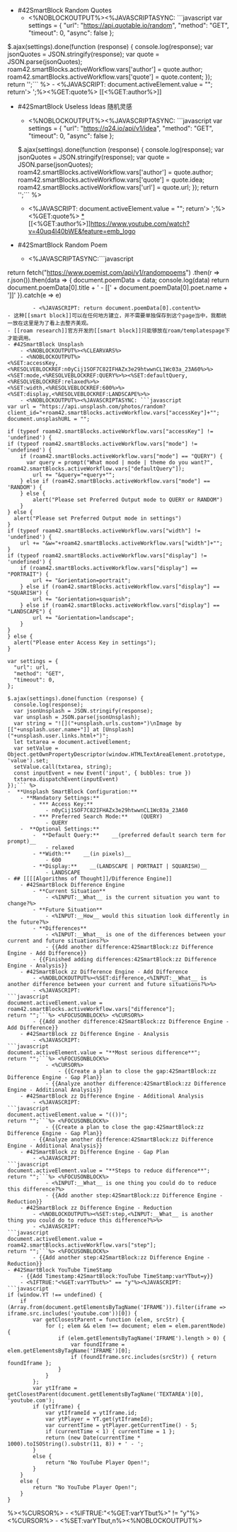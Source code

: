 - #42SmartBlock Random Quotes
    - <%NOBLOCKOUTPUT%><%JAVASCRIPTASYNC: ```javascript
var settings = {
  "url": "https://api.quotable.io/random",
  "method": "GET",
  "timeout": 0,
  "async": false
};

$.ajax(settings).done(function (response) {
  console.log(response);
  var jsonQuotes = JSON.stringify(response);
  var quote = JSON.parse(jsonQuotes);
  roam42.smartBlocks.activeWorkflow.vars['author'] = quote.author;
  roam42.smartBlocks.activeWorkflow.vars['quote'] = quote.content;
});
return '';``` %>
    - <%JAVASCRIPT: document.activeElement.value = ""; return'> ';%><%GET:quote%>
[[<%GET:author%>]]
- #42SmartBlock Useless Ideas 随机灵感
    -   <%NOBLOCKOUTPUT%><%JAVASCRIPTASYNC: ```javascript
  var settings = {
    "url": "https://q24.io/api/v1/idea",
    "method": "GET",
    "timeout": 0,
    "async": false
  };
  
  $.ajax(settings).done(function (response) {
    console.log(response);
    var jsonQuotes = JSON.stringify(response);
    var quote = JSON.parse(jsonQuotes);
    roam42.smartBlocks.activeWorkflow.vars['author'] = quote.author;
    roam42.smartBlocks.activeWorkflow.vars['quote'] = quote.idea;
    roam42.smartBlocks.activeWorkflow.vars['url'] = quote.url;
  });
  return '';``` %>
    - <%JAVASCRIPT: document.activeElement.value = ""; return'> ';%><%GET:quote%> [*](<%GET:url%>)
  [[<%GET:author%>]]https://www.youtube.com/watch?v=40uq4I40bWE&feature=emb_logo
- #42SmartBlock Random Poem
    - <%JAVASCRIPTASYNC:```javascript

return fetch("https://www.poemist.com/api/v1/randompoems")
.then(r => r.json()).then(data => {
  document.poemData = data;
  console.log(data)
  return document.poemData[0].title + ' - [[' + document.poemData[0].poet.name + ']]'
}).catch(e => e)
```%>
        - <%JAVASCRIPT: return document.poemData[0].content%>
- 这种[[smart block]]可以在任何地方建立，并不需要单独保存到这个page当中，我都统一放在这里是为了看上去整齐美观。
- [[roam research]]官方开发的[[smart block]]只能够放在roam/templatespage下才能调用。
- #42SmartBlock Unsplash
    - <%NOBLOCKOUTPUT%><%CLEARVARS%>
    - <%NOBLOCKOUTPUT%>
<%SET:accessKey,<%RESOLVEBLOCKREF:n0yCij1SOF7C82IFHAZx3e29htwwnCL1Wc03a_23A60%>%>
<%SET:mode,<%RESOLVEBLOCKREF:QUERY%>%><%SET:defaultQuery,<%RESOLVEBLOCKREF:relaxed%>%>
<%SET:width,<%RESOLVEBLOCKREF:600%>%>
<%SET:display,<%RESOLVEBLOCKREF:LANDSCAPE%>%>
    - <%NOBLOCKOUTPUT%><%JAVASCRIPTASYNC: ```javascript
var url = "https://api.unsplash.com/photos/random?client_id="+roam42.smartBlocks.activeWorkflow.vars["accessKey"]+"";
document.unsplashURL = "";

if (typeof roam42.smartBlocks.activeWorkflow.vars["accessKey"] != 'undefined') {
if (typeof roam42.smartBlocks.activeWorkflow.vars["mode"] != 'undefined') {	
	if (roam42.smartBlocks.activeWorkflow.vars["mode"] == "QUERY") {
      var query = prompt("What mood | mode | theme do you want?", roam42.smartBlocks.activeWorkflow.vars["defaultQuery"]);	
      	url += "&query="+query+"";
    } else if (roam42.smartBlocks.activeWorkflow.vars["mode"] == 'RANDOM') {
    } else {
  		alert("Please set Preferred Output mode to QUERY or RANDOM")
	}
} else {
  alert("Please set Preferred Output mode in settings")
}
if (typeof roam42.smartBlocks.activeWorkflow.vars["width"] != 'undefined') {
	url += "&w="+roam42.smartBlocks.activeWorkflow.vars["width"]+"";
}
if (typeof roam42.smartBlocks.activeWorkflow.vars["display"] != 'undefined') {
	if (roam42.smartBlocks.activeWorkflow.vars["display"] == "PORTRAIT") {
  		url += "&orientation=portrait";
	} else if (roam42.smartBlocks.activeWorkflow.vars["display"] == "SQUARISH") {
  		url += "&orientation=squarish";
	} else if (roam42.smartBlocks.activeWorkflow.vars["display"] == "LANDSCAPE") {
  		url += "&orientation=landscape";
	} 
}
} else {
  alert("Please enter Access Key in settings");
}

var settings = {
  "url": url,
  "method": "GET",
  "timeout": 0,
};

$.ajax(settings).done(function (response) {
  console.log(response);
  var jsonUnsplash = JSON.stringify(response);
  var unsplash = JSON.parse(jsonUnsplash);
  var string = "![]("+unsplash.urls.custom+")\nImage by [["+unsplash.user.name+"]] at [Unsplash]("+unsplash.user.links.html+")";
  let txtarea = document.activeElement;
  var setValue = Object.getOwnPropertyDescriptor(window.HTMLTextAreaElement.prototype, 'value').set;
  setValue.call(txtarea, string);
  const inputEvent = new Event('input', { bubbles: true })
  txtarea.dispatchEvent(inputEvent)
});``` %>
-  **Unsplash SmartBlock Configuration:**
    - **Mandatory Settings:**
        - *** Access Key:**
            - n0yCij1SOF7C82IFHAZx3e29htwwnCL1Wc03a_23A60
        - *** Preferred Search Mode:**    (QUERY)
            - QUERY
    -  **Optional Settings:**
        -  **Default Query:**    __(preferred default search term for prompt)__
            - relaxed
        - **Width:**    __(in pixels)__
            - 600
        - **Display:**    __(LANDSCAPE | PORTRAIT | SQUARISH)__
            - LANDSCAPE
- ## [[[[Algorithms of Thought]]/Difference Engine]]
    - #42SmartBlock Difference Engine
        - **Current Situation**
            - <%INPUT:__What__ is the current situation you want to change?%>
        - **Future Situation**
            - <%INPUT:__How__ would this situation look differently in the future?%>
        - **Differences**
            - <%INPUT:__What__ is one of the differences between your current and future situations?%>
            - {{Add another difference:42SmartBlock:zz Difference Engine - Add Difference}}
        - {{Finished adding differences:42SmartBlock:zz Difference Engine - Analysis}}
    - #42SmartBlock zz Difference Engine - Add Difference
        - <%NOBLOCKOUTPUT%><%SET:difference,<%INPUT:__What__ is another difference between your current and future situations?%>%>
        - <%JAVASCRIPT:
```javascript
document.activeElement.value = roam42.smartBlocks.activeWorkflow.vars["difference"];
return "";```%> <%FOCUSONBLOCK%> <%CURSOR%>
        - {{Add another difference:42SmartBlock:zz Difference Engine - Add Difference}}
    - #42SmartBlock zz Difference Engine - Analysis
        - <%JAVASCRIPT:
```javascript
document.activeElement.value = "**Most serious difference**";
return "";```%> <%FOCUSONBLOCK%>
            - <%CURSOR%>
                - {{Create a plan to close the gap:42SmartBlock:zz Difference Engine - Gap Plan}}
            - {{Analyze another difference:42SmartBlock:zz Difference Engine - Additional Analysis}}
    - #42SmartBlock zz Difference Engine - Additional Analysis
        - <%JAVASCRIPT:
```javascript
document.activeElement.value = "(())";
return "";```%> <%FOCUSONBLOCK%>
            - {{Create a plan to close the gap:42SmartBlock:zz Difference Engine - Gap Plan}}
        - {{Analyze another difference:42SmartBlock:zz Difference Engine - Additional Analysis}}
    - #42SmartBlock zz Difference Engine - Gap Plan
        - <%JAVASCRIPT:
```javascript
document.activeElement.value = "**Steps to reduce difference**";
return "";```%> <%FOCUSONBLOCK%>
            - <%INPUT:__What__ is one thing you could do to reduce this difference?%>
            - {{Add another step:42SmartBlock:zz Difference Engine - Reduction}}
    - #42SmartBlock zz Difference Engine - Reduction
        - <%NOBLOCKOUTPUT%><%SET:step,<%INPUT:__What__ is another thing you could do to reduce this difference?%>%>
        - <%JAVASCRIPT:
```javascript
document.activeElement.value = roam42.smartBlocks.activeWorkflow.vars["step"];
return "";```%> <%FOCUSONBLOCK%>
        - {{Add another step:42SmartBlock:zz Difference Engine - Reduction}}
- #42SmartBlock YouTube TimeStamp
    - {{Add Timestamp:42SmartBlock:YouTube TimeStamp:varYTbut=y}}
    - <%IFTRUE:"<%GET:varYTbut%>" == "y"%><%JAVASCRIPT:
```javascript
if (window.YT !== undefined) {
    if (Array.from(document.getElementsByTagName('IFRAME')).filter(iframe => iframe.src.includes('youtube.com'))[0]) {
        var getClosestParent = function (elem, srcStr) {
            for (; elem && elem !== document; elem = elem.parentNode) {
                if (elem.getElementsByTagName('IFRAME').length > 0) {
                    var foundIframe = elem.getElementsByTagName('IFRAME')[0];
                    if (foundIframe.src.includes(srcStr)) { return foundIframe };
                }
            }
        };
        var ytIframe = getClosestParent(document.getElementsByTagName('TEXTAREA')[0], 'youtube.com');
        if (ytIframe) {
            var ytIframeId = ytIframe.id;
            var ytPlayer = YT.get(ytIframeId);
            var currentTime = ytPlayer.getCurrentTime() - 5;
            if (currentTime < 1) { currentTime = 1 };
            return (new Date(currentTime * 1000).toISOString().substr(11, 8)) + ' - ';
        }
        else {
            return "No YouTube Player Open!";
        }
    }
    else {
        return "No YouTube Player Open!";
    }
}
```
%><%CURSOR%>
    - <%IFTRUE:"<%GET:varYTbut%>" != "y"%> <%CURSOR%>
    - <%SET:varYTbut,n%><%NOBLOCKOUTPUT%>
